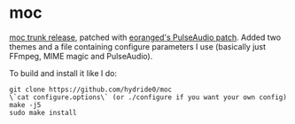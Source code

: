 # moc
[moc trunk release](svn://svn.daper.net/moc/trunk), patched with [eoranged's PulseAudio patch](http://moc.daper.net/node/831). Added two themes and a file containing configure parameters I use (basically just FFmpeg, MIME magic and PulseAudio).

To build and install it like I do:

```
git clone https://github.com/hydride0/moc
\`cat configure.options\` (or ./configure if you want your own config)
make -j5
sudo make install
```
